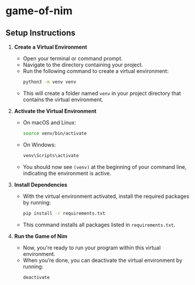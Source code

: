 # game-of-nim

## Setup Instructions

1. **Create a Virtual Environment**
   - Open your terminal or command prompt.
   - Navigate to the directory containing your project.
   - Run the following command to create a virtual environment:
     ```bash
     python3 -m venv venv
     ```
   - This will create a folder named `venv` in your project directory that contains the virtual environment.

2. **Activate the Virtual Environment**
   - On macOS and Linux:
     ```bash
     source venv/bin/activate
     ```
   - On Windows:
     ```cmd
     venv\Scripts\activate
     ```
   - You should now see `(venv)` at the beginning of your command line, indicating the environment is active.

3. **Install Dependencies**
   - With the virtual environment activated, install the required packages by running:
     ```bash
     pip install -r requirements.txt
     ```
   - This command installs all packages listed in `requirements.txt`.

4. **Run the Game of Nim**
   - Now, you're ready to run your program within this virtual environment.
   - When you’re done, you can deactivate the virtual environment by running:
     ```bash
     deactivate
     ```
